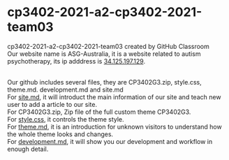 # cp3402-2021-a2-cp3402-2021-team03
cp3402-2021-a2-cp3402-2021-team03 created by GitHub Classroom</br>
Our website name is ASG-Australia, it is a website related to autism psychotherapy, its ip adddress is <a href="http://34.125.197.129/">34.125.197.129</a>.</br></br>

Our github includes several files, they are CP3402G3.zip, style.css, theme.md. development.md and site.md</br>
For <a href="https://github.com/JCU-CP3402/cp3402-2021-a2-cp3402-2021-team03/blob/main/CP3402G3/site.md">site.md</a>, it will introduct the main information of our site and teach new user to add a article to our site.</br>
For CP3402G3.zip, Zip file of the full custom theme CP3402G3.</br>
For <a href="https://github.com/JCU-CP3402/cp3402-2021-a2-cp3402-2021-team03/blob/main/CP3402G3/style.css">style.css</a>, it controls the theme style.</br>
For <a href="https://github.com/JCU-CP3402/cp3402-2021-a2-cp3402-2021-team03/blob/main/CP3402G3/theme.md">theme.md</a>, it is an introduction for unknown visitors to understand how the whole theme looks and changes.</br>
For <a href="https://github.com/JCU-CP3402/cp3402-2021-a2-cp3402-2021-team03/blob/main/CP3402G3/deployment.md">development.md</a>, it will show you our development and workflow in enough detail.
